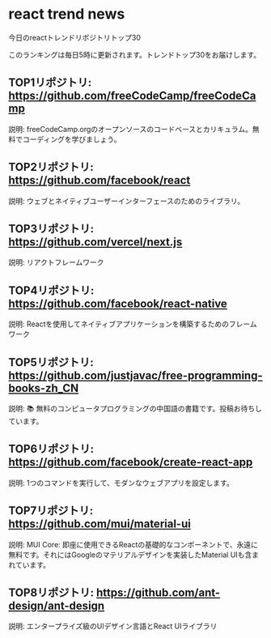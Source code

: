 # react trend news

今日のreactトレンドリポジトリトップ30

このランキングは毎日5時に更新されます。トレンドトップ30をお届けします。

## TOP1リポジトリ: https://github.com/freeCodeCamp/freeCodeCamp

説明: freeCodeCamp.orgのオープンソースのコードベースとカリキュラム。無料でコーディングを学びましょう。

## TOP2リポジトリ: https://github.com/facebook/react

説明: ウェブとネイティブユーザーインターフェースのためのライブラリ。

## TOP3リポジトリ: https://github.com/vercel/next.js

説明: リアクトフレームワーク

## TOP4リポジトリ: https://github.com/facebook/react-native

説明: Reactを使用してネイティブアプリケーションを構築するためのフレームワーク

## TOP5リポジトリ: https://github.com/justjavac/free-programming-books-zh_CN

説明: :books: 無料のコンピュータプログラミングの中国語の書籍です。投稿お待ちしています。

## TOP6リポジトリ: https://github.com/facebook/create-react-app

説明: 1つのコマンドを実行して、モダンなウェブアプリを設定します。

## TOP7リポジトリ: https://github.com/mui/material-ui

説明: MUI Core: 即座に使用できるReactの基礎的なコンポーネントで、永遠に無料です。それにはGoogleのマテリアルデザインを実装したMaterial UIも含まれています。

## TOP8リポジトリ: https://github.com/ant-design/ant-design

説明: エンタープライズ級のUIデザイン言語とReact UIライブラリ


